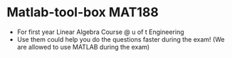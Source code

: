 # Matlab-tool-box MAT188
+ For first year Linear Algebra Course @ u of t Engineering
+ Use them could help you do the questions faster during the exam! (We are allowed to use MATLAB during the exam)
